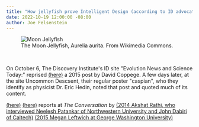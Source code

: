 ```yaml
---
title: "How jellyfish prove Intelligent Design (according to ID advocates)"
date: 2022-10-19 12:00:00 -08:00
author: Joe Felsenstein
---
```


<figure><img src="/uploads/2022/Aurelia_aurita.png" alt="Moon Jellyfish"/>
<figcaption>The Moon Jellyfish, Aurelia aurita</em>.  From Wikimedia Commons.<figcaption>
</figure>

<p>&nbsp;<//p>

On October 6, The Discovery Institute's ID site "Evolution News and Science Today:" reprised
[(here)](https://evolutionnews.org/2022/10/secrets-that-give-sea-lions-and-jellyfish-their-edge-as-swimmers/)
a 2015 post by David Coppege.  A few days later, at the site Uncommon Descsent, their regular
poster "caspian", who they identify as physicist Dr. Eric Hedin, noted that post and quoted
much of its content.

[(here)](https://uncommondescent.com/biology/at-evolution-news-secrets-that-give-sea-lions-and-jellyfish-their-edge-as-swimmers/)
[(here)](https://theconversation.com/scientists-at-work-cracking-sea-lions-high-thrust-low-wake-swimming-technique-45295)
reports at <em>The Conversation</em> by 
[(2014 Akshat Rathi, who interviewed Neelesh Patankar of Northwestern University and John Dabiri of Caltech)]()
[(2015 Megan Leftwich at George Washington University)](https://theconversation.com/scientists-at-work-cracking-sea-lions-high-thrust-low-wake-swimming-technique-45295)
